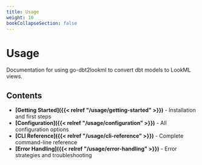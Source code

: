 ```yaml
---
title: Usage
weight: 10
bookCollapseSection: false
---
```


# Usage

Documentation for using go-dbt2lookml to convert dbt models to LookML views.

## Contents

- **[Getting Started]({{< relref "/usage/getting-started" >}})** - Installation and first steps
- **[Configuration]({{< relref "/usage/configuration" >}})** - All configuration options
- **[CLI Reference]({{< relref "/usage/cli-reference" >}})** - Complete command-line reference
- **[Error Handling]({{< relref "/usage/error-handling" >}})** - Error strategies and troubleshooting
